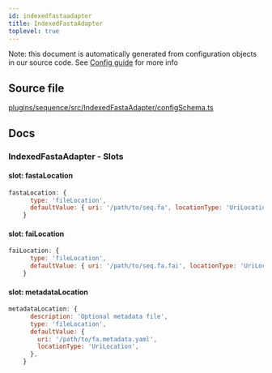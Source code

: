```yaml
---
id: indexedfastaadapter
title: IndexedFastaAdapter
toplevel: true
---
```


Note: this document is automatically generated from configuration objects in our
source code. See [Config guide](/docs/config_guide) for more info

## Source file

[plugins/sequence/src/IndexedFastaAdapter/configSchema.ts](https://github.com/GMOD/jbrowse-components/blob/main/plugins/sequence/src/IndexedFastaAdapter/configSchema.ts)

## Docs

### IndexedFastaAdapter - Slots

#### slot: fastaLocation

```js
fastaLocation: {
      type: 'fileLocation',
      defaultValue: { uri: '/path/to/seq.fa', locationType: 'UriLocation' },
    }
```

#### slot: faiLocation

```js
faiLocation: {
      type: 'fileLocation',
      defaultValue: { uri: '/path/to/seq.fa.fai', locationType: 'UriLocation' },
    }
```

#### slot: metadataLocation

```js
metadataLocation: {
      description: 'Optional metadata file',
      type: 'fileLocation',
      defaultValue: {
        uri: '/path/to/fa.metadata.yaml',
        locationType: 'UriLocation',
      },
    }
```
